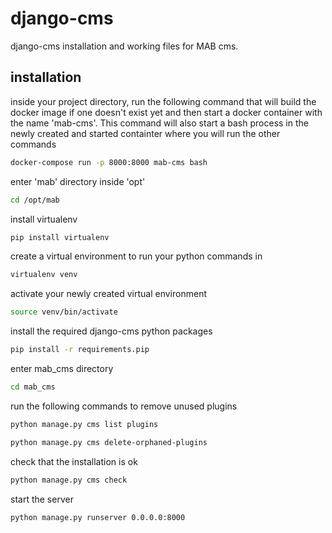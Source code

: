 # django-cms
django-cms installation and working files for MAB cms.

## installation

inside your project directory, run the following command that will build the docker image if one doesn't exist yet and then start a docker container with the name 'mab-cms'.  This command will also start a bash process in the newly created and started containter where you will run the other commands
```bash
docker-compose run -p 8000:8000 mab-cms bash
```

enter 'mab' directory inside 'opt'
```bash
cd /opt/mab
```

install virtualenv
```bash
pip install virtualenv
```

create a virtual environment to run your python commands in
```bash
virtualenv venv
```

activate your newly created virtual environment
```bash
source venv/bin/activate
```

install the required django-cms python packages
```bash
pip install -r requirements.pip
```

enter mab_cms directory
```bash
cd mab_cms
```

run the following commands to remove unused plugins
```bash
python manage.py cms list plugins
```
```bash
python manage.py cms delete-orphaned-plugins
```

check that the installation is ok
```bash
python manage.py cms check
```

start the server
```bash
python manage.py runserver 0.0.0.0:8000
```
